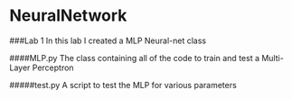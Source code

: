 # NeuralNetwork

###Lab 1
In this lab I created a MLP Neural-net class

####MLP.py
The class containing all of the code to train and test a Multi-Layer Perceptron

#####test.py
A script to test the MLP for various parameters
